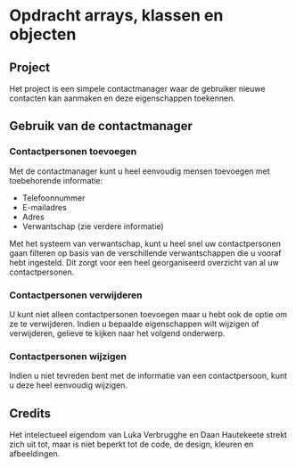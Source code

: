 # Opdracht arrays, klassen en objecten

## Project
Het project is een simpele contactmanager waar de gebruiker nieuwe contacten kan aanmaken en deze eigenschappen toekennen.

## Gebruik van de contactmanager

### Contactpersonen toevoegen
Met de contactmanager kunt u heel eenvoudig mensen toevoegen met toebehorende informatie:

- Telefoonnummer
- E-mailadres
- Adres
- Verwantschap (zie verdere informatie)

Met het systeem van verwantschap, kunt u heel snel uw contactpersonen gaan filteren op basis van de verschillende verwantschappen die u vooraf hebt ingesteld.
Dit zorgt voor een heel georganiseerd overzicht van al uw contactpersonen.

### Contactpersonen verwijderen
U kunt niet alleen contactpersonen toevoegen maar u hebt ook de optie om ze te verwijderen.
Indien u bepaalde eigenschappen wilt wijzigen of verwijderen, gelieve te kijken naar het volgend onderwerp.

### Contactpersonen wijzigen
Indien u niet tevreden bent met de informatie van een contactpersoon, kunt u deze heel eenvoudig wijzigen.

## Credits
Het intelectueel eigendom van Luka Verbrugghe en Daan Hautekeete strekt zich uit tot, maar is niet beperkt tot de code, de design, kleuren en afbeeldingen.

